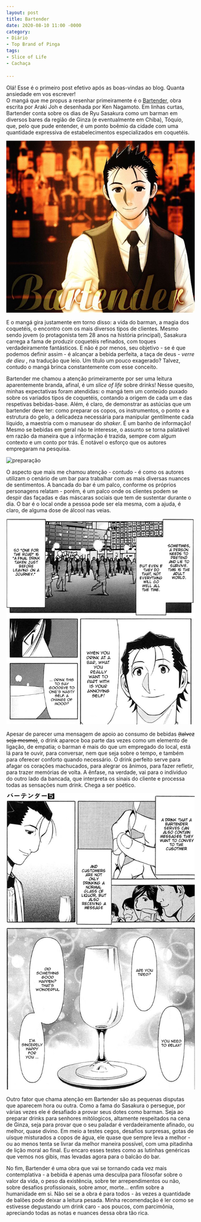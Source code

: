 ```yaml
---
layout: post
title: Bartender
date: 2020-08-10 11:00 -0000
category:
- Diário
- Top Brand of Pinga
tags:
- Slice of Life
- Cachaça

---
```


Olá! Esse é o primeiro post efetivo após as boas-vindas ao blog. Quanta ansiedade em vos escrever!
<br>
O mangá que me propus a resenhar primeiramente é o [Bartender](https://www.mangaupdates.com/series.html?id=4904), obra escrita por Araki Joh e desenhada por Ken Nagamoto. Em linhas curtas, Bartender conta sobre os dias de Ryu Sasakura como um barman em diversos bares da região de Ginza (e eventualmente em Chiba), Tóquio, que, pelo que pude entender, é um ponto boêmio da cidade com uma quantidade expressiva de estabelecimentos especializados em coquetéis.<br>

![capa](/assets/images/bartender/capa.jpg)

E o mangá gira justamente em torno disso: a vida do barman, a magia dos coquetéis, o encontro com os mais diversos tipos de clientes. Mesmo sendo jovem (o protagonista tem 28 anos na história principal), Sasakura carrega a fama de produzir coquetéis refinados, com toques verdadeiramente fantásticos. E não é por menos, seu objetivo - se é que podemos definir assim - é alcançar a bebida perfeita, a taça de deus - <em> verre de dieu </em>, na tradução que leio. Um título um pouco exagerado? Talvez, contudo o mangá brinca constantemente com esse conceito. <br>

Bartender me chamou a atenção primeiramente por ser uma leitura aparentemente branda, afinal, é um *slice of life* sobre drinks! Nesse quesito, minhas expectativas foram atendidas: o mangá tem um conteúdo puxado sobre os variados tipos de coquetéis, contando a origem de cada um e das respetivas bebidas-base. Além, é claro, de demonstrar as astúcias que um bartender deve ter: como preparar os copos, os instrumentos, o ponto e a estrutura do gelo, a delicadeza necessária para manipular gentilmente cada líquido, a maestria com o manusear do *shaker*. É um banho de informação! Mesmo se bebidas em geral não te interesse, o assunto se torna palatável em razão da maneira que a informação é trazida, sempre com algum contexto e um conto por trás. É notável o esforço que os autores empregaram na pesquisa. <br>

![preparação](/assests/images/bartender/preparação.png)

O aspecto que mais me chamou atenção - contudo - é como os autores utilizam o cenário de um bar para trabalhar com as mais diversas nuances de sentimentos. A bancada do bar é um palco, conforme os próprios personagens relatam - porém, é um palco onde os clientes podem se despir das façadas e das máscaras sociais que tem de sustentar durante o dia. O bar é o local onde a pessoa pode ser ela mesma, com a ajuda, é claro, de alguma dose de álcool nas veias.

![palco](/assets/images/bartender/palco.png)

Apesar de parecer uma mensagem de apoio ao consumo de bebidas <del>(talvez seja mesmo)</del>, o drink aparece boa parte das vezes como um elemento de ligação, de empatia; o barman é mais do que um empregado do local, está lá para te ouvir, para conversar, nem que seja sobre o tempo, e também para oferecer conforto quando necessário. O drink perfeito serve para afagar os corações machucados, para alegrar os ânimos, para fazer refletir, para trazer memórias de volta. A ênfase, na verdade, vai para o indíviduo do outro lado da bancada, que interpreta os sinais do cliente e processa todas as sensações num drink. Chega a ser poético.<br>

![mensagem](/assets/images/bartender/mensagem.png)

Outro fator que chama atenção em Bartender são as pequenas disputas que aparecem hora ou outra. Como a fama do Sasakura o persegue, por várias vezes ele é desafiado a provar seus dotes como barman. Seja ao preparar drinks para senhores mitólogicos, altamente respeitados na cena de Ginza, seja para provar que o seu paladar é verdadeiramente afinado, ou melhor, quase divino. Em meio a testes cegos, desafios surpresas, gotas de uísque misturados a copos de água, ele quase que sempre leva a melhor - ou ao menos tenta se livrar da melhor maneira possível, com uma pitadinha de lição moral ao final. Eu encaro esses testes como as lutinhas genéricas que vemos nos gibis, mas levadas agora para o balcão do bar.<br>

No fim, Bartender é uma obra que vai se tornando cada vez mais contemplativa - a bebida é apenas uma desculpa para filosofar sobre o valor da vida, o peso da existência, sobre ter arrependimentos ou não, sobre desafios profissionais, sobre amor, morte... enfim sobre a humanidade em si. Não sei se a obra é para todos - às vezes a quantidade de balões pode deixar a leitura pesada. Minha recomendação é ler como se estivesse degustando um drink caro - aos poucos, com parcimônia, apreciando todas as notas e nuances dessa obra tão rica.
